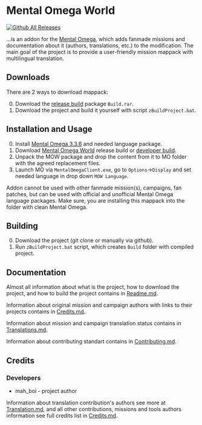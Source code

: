 # Mental Omega World
[![Github All Releases](https://img.shields.io/github/downloads/MahBoiDeveloper/MentalOmegaWorld/total.svg)](https://github.com/MahBoiDeveloper/MentalOmegaWorld/releases)

...is an addon for the [Mental Omega](https://mentalomega.com), which adds fanmade missions and documentation about it (authors, translations, etc.) to the modification. The main goal of the project is to provide a user-friendly mission mappack with multilingual translation.

## Downloads
There are 2 ways to download mappack:

0. Download the [release build]((https://github.com/MahBoiDeveloper/MentalOmegaWorld/releases)) package `Build.rar`.
1. Download the project and build it yourself with script `zBuildProject.bat`.

## Installation and Usage
0. Install [Mental Omega 3.3.6](https://mentalomega.com/index.php?page=download) and needed language package.
1. Download [Mental Omega World](https://github.com/MahBoiDeveloper/MentalOmegaWorld/releases) release build or [developer build](https://github.com/MahBoiDeveloper/MentalOmegaWorld/actions).
2. Unpack the MOW package and drop the content from it to MO folder with the agreed replacement files.
3. Launch MO via `MentalOmegaClient.exe`, go to `Options`->`Display` and set needed language in drop down `MOW Language`.

Addon cannot be used with other fanmade mission(s), campaigns, fan patches, but can be used with official and unofficial Mental Omega language packages. Make sure, you are installing this mappack into the folder with clean Mental Omega.

## Building
0. Download the project (git clone or manually via github).
1. Run `zBuildProject.bat` script, which creates `Build` folder with compiled project.

## Documentation
Almost all information about what is the project, how to download the project, and how to build the project contains in [Readme.md](https://github.com/MahBoiDeveloper/MentalOmegaWorld/blob/master/README.md).

Information about original mission and campaign authors with links to their projects contains in [Credits.md](https://github.com/MahBoiDeveloper/MentalOmegaWorld/blob/master/Credits.md).

Information about mission and campaign translation status contains in [Translations.md](https://github.com/MahBoiDeveloper/MentalOmegaWorld/blob/master/Translations.md).

Information about contributing standart contains in [Contributing.md](https://github.com/MahBoiDeveloper/MentalOmegaWorld/blob/master/Contributing.md).

## Credits
### Developers
* mah_boi - project author

Information about translation contribution's authors see more at [Translation.md](https://github.com/MahBoiDeveloper/MentalOmegaWorld/blob/master/Translations.md), and all other contributions, missions and tools authors information see full credits list in [Credits.md](https://github.com/MahBoiDeveloper/MentalOmegaWorld/blob/master/Credits.md).
